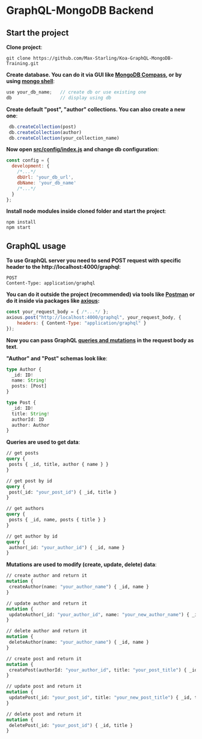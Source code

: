 # GraphQL-MongoDB Backend

## Start the project

**Clone project**: 
```git
git clone https://github.com/Max-Starling/Koa-GraphQL-MongoDB-Training.git
```
**Create database. You can do it via GUI like [MongoDB Compass](https://www.mongodb.com/products/compass), or by using [mongo shell](https://docs.mongodb.com/manual/mongo/)**:
```js
use your_db_name;   // create db or use existing one
db                  // display using db
```
**Create default "post", "author" collections. You can also create a new one**:
```js
 db.createCollection(post)
 db.createCollection(author)
 db.createCollection(your_collection_name)
```

**Now open [src/config/index.js](https://github.com/Max-Starling/Koa-GraphQL-MongoDB-Training/blob/master/src/config/index.js) and change db configuration**:
```js
const config = {
  development: {
    /*...*/
    dbUrl: 'your_db_url',
    dbName: 'your_db_name'
    /*...*/
  }
};
```

**Install node modules inside cloned folder and start the project**:
```npm
npm install
npm start
```

## GraphQL usage

**To use GraphQL server you need to send POST request with specific header to the http://localhost:4000/graphql**:
```http
POST 
Content-Type: application/graphql
```
**You can do it outside the project (recommended) via tools like [Postman](https://www.getpostman.com/) or do it inside via packages like [axious](https://github.com/axios/axios):**
```js
const your_request_body = { /*...*/ };
axious.post("http://localhost:4000/graphql", your_request_body, {
    headers: { Content-Type: "application/graphql" }
});
```
**Now you can pass GraphQL [queries and mutations](https://graphql.org/learn/queries/) in the request body as text**.  

**"Author" and "Post" schemas look like**:
```typescript
type Author {
  _id: ID!
  name: String!
  posts: [Post]
}

type Post {
  _id: ID!
  title: String!
  authorId: ID
  author: Author
}
```

**Queries are used to get data**:
```GraphQL
// get posts
query {
 posts { _id, title, author { name } }
}

// get post by id
query {
 post(_id: "your_post_id") { _id, title }
}

// get authors
query {
 posts { _id, name, posts { title } }
}

// get author by id
query {
 author(_id: "your_author_id") { _id, name }
}
```
**Mutations are used to modify (create, update, delete) data**:
```GraphQL
// create author and return it
mutation {
 createAuthor(name: "your_author_name") { _id, name }
}

// update author and return it
mutation {
 updateAuthor(_id: "your_author_id", name: "your_new_author_name") { _id, name }
}

// delete author and return it
mutation {
 deleteAuthor(name: "your_author_name") { _id, name }
}

// create post and return it
mutation {
 createPost(authorId: "your_author_id", title: "your_post_title") { _id, title }
}

// update post and return it
mutation {
 updatePost(_id: "your_post_id", title: "your_new_post_title") { _id, title }
}

// delete post and return it
mutation {
 deletePost(_id: "your_post_id") { _id, title }
}
```

